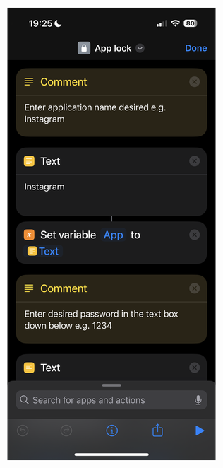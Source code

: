 ![](https://github.com/LofteaO/Usefull-Shortcuts/blob/8ef7e87c0ece51a87723e1533eded91f3db03d13/Images/IMG_6838.PNG)
